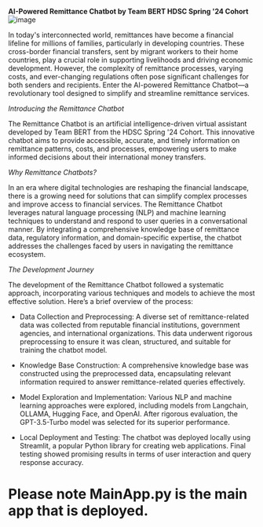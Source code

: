 **AI-Powered Remittance Chatbot by Team BERT HDSC Spring '24 Cohort**
![image](https://github.com/user-attachments/assets/29952299-0a77-4926-af27-bf1831f8bd30)



In today's interconnected world, remittances have become a financial lifeline for millions of families, particularly in developing countries. These cross-border financial transfers, sent by migrant workers to their home countries, play a crucial role in supporting livelihoods and driving economic development. However, the complexity of remittance processes, varying costs, and ever-changing regulations often pose significant challenges for both senders and recipients. Enter the AI-powered Remittance Chatbot—a revolutionary tool designed to simplify and streamline remittance services.

*Introducing the Remittance Chatbot*

The Remittance Chatbot is an artificial intelligence-driven virtual assistant developed by Team BERT from the HDSC Spring '24 Cohort. This innovative chatbot aims to provide accessible, accurate, and timely information on remittance patterns, costs, and processes, empowering users to make informed decisions about their international money transfers.

*Why Remittance Chatbots?*

In an era where digital technologies are reshaping the financial landscape, there is a growing need for solutions that can simplify complex processes and improve access to financial services. The Remittance Chatbot leverages natural language processing (NLP) and machine learning techniques to understand and respond to user queries in a conversational manner. By integrating a comprehensive knowledge base of remittance data, regulatory information, and domain-specific expertise, the chatbot addresses the challenges faced by users in navigating the remittance ecosystem.

*The Development Journey*

The development of the Remittance Chatbot followed a systematic approach, incorporating various techniques and models to achieve the most effective solution. Here’s a brief overview of the process:

* Data Collection and Preprocessing: A diverse set of remittance-related data was collected from reputable financial institutions, government agencies, and international organizations. This data underwent rigorous preprocessing to ensure it was clean, structured, and suitable for training the chatbot model.

* Knowledge Base Construction: A comprehensive knowledge base was constructed using the preprocessed data, encapsulating relevant information required to answer remittance-related queries effectively.

* Model Exploration and Implementation: Various NLP and machine learning approaches were explored, including models from Langchain, OLLAMA, Hugging Face, and OpenAI. After rigorous evaluation, the GPT-3.5-Turbo model was selected for its superior performance.

* Local Deployment and Testing: The chatbot was deployed locally using Streamlit, a popular Python library for creating web applications. Final testing showed promising results in terms of user interaction and query response accuracy.

# Please note MainApp.py is the main app that is deployed. 
